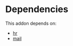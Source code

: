 # Dependencies

This addon depends on:

- [hr](../../odoo-bringout-oca-ocb-hr)
- [mail](../../odoo-bringout-oca-ocb-mail)
